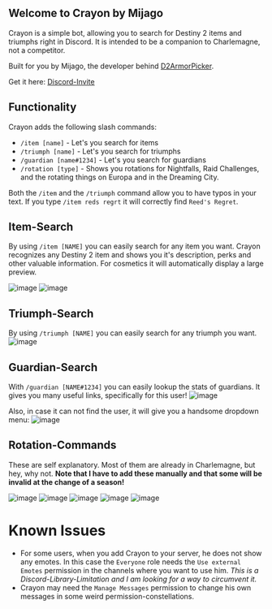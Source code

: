 ## Welcome to Crayon by Mijago
Crayon is a simple bot, allowing you to search for Destiny 2 items and triumphs right in Discord.
It is intended to be a companion to Charlemagne, not a competitor. 

Built for you by Mijago, the developer behind [D2ArmorPicker](https://d2armorpicker.com).

Get it here: [Discord-Invite](http://bot.d2armorpicker.com)

## Functionality
Crayon adds the following slash commands:
- `/item [name]` - Let's you search for items
- `/triumph [name]` - Let's you search for triumphs
- `/guardian [name#1234]` - Let's you search for guardians
- `/rotation [type]`  - Shows you rotations for Nightfalls, Raid Challenges, and the rotating things on Europa and in the Dreaming City.

Both the `/item` and the `/triumph` command allow you to have typos in your text. If you type `/item reds regrt` it will correctly find `Reed's Regret`.

## Item-Search
By using `/item [NAME]` you can easily search for any item you want.
Crayon recognizes any Destiny 2 item and shows you it's description, perks and other valuable information.
For cosmetics it will automatically display a large preview.

![image](https://user-images.githubusercontent.com/3903469/149001831-160b2e88-e906-4095-9bf3-5591bf399215.png) ![image](https://user-images.githubusercontent.com/3903469/149001867-688f0464-2655-43cb-addb-925263730945.png)

## Triumph-Search
By using `/triumph [NAME]` you can easily search for any triumph you want.
![image](https://user-images.githubusercontent.com/3903469/149002062-1464abae-27e8-4851-bcc2-ac0d54a36bdc.png)

## Guardian-Search
With `/guardian [NAME#1234]` you can easily lookup the stats of guardians. It gives you many useful links, specifically for this user!
![image](https://user-images.githubusercontent.com/3903469/154049255-26da958e-c565-4895-b122-683a295a35a8.png)


Also, in case it can not find the user, it will give you a handsome dropdown menu:
![image](https://user-images.githubusercontent.com/3903469/151126286-ff268a26-3668-4e6a-a1d1-88cc11800bad.png)



## Rotation-Commands
These are self explanatory. Most of them are already in Charlemagne, but hey, why not. **Note that I have to add these manually and that some will be invalid at the change of a season!**

![image](https://user-images.githubusercontent.com/3903469/149002175-f3f735ff-ffe5-452f-aeea-83921559a521.png)
![image](https://user-images.githubusercontent.com/3903469/149002200-3e9cad7e-140b-433a-870e-864cf9a1750f.png)
![image](https://user-images.githubusercontent.com/3903469/149002218-0228f4fd-fbf1-4185-8903-c61ecefc2b1b.png)
![image](https://user-images.githubusercontent.com/3903469/149002235-35004711-1177-4113-9315-17d6a37a3bbd.png)
![image](https://user-images.githubusercontent.com/3903469/149002321-926142fc-4c65-4585-905c-1f8cdeffc5d5.png)


# Known Issues
* For some users, when you add Crayon to your server, he does not show any emotes. In this case the `Everyone` role needs the `Use external Emotes` permission in the channels where you want to use him. *This is a Discord-Library-Limitation and I am looking for a way to circumvent it.*
* Crayon may need the `Manage Messages` permission to change his own messages in some weird permission-constellations.
